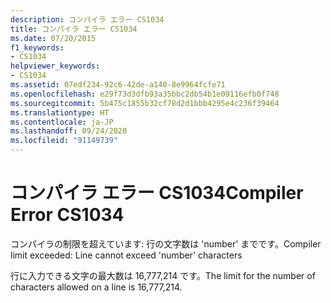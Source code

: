 ```yaml
---
description: コンパイラ エラー CS1034
title: コンパイラ エラー CS1034
ms.date: 07/20/2015
f1_keywords:
- CS1034
helpviewer_keywords:
- CS1034
ms.assetid: 07edf234-92c6-42de-a140-8e9964fcfe71
ms.openlocfilehash: e29f73d3dfb93a35bbc2db54b1e09116efb0f748
ms.sourcegitcommit: 5b475c1855b32cf78d2d1bbb4295e4c236f39464
ms.translationtype: HT
ms.contentlocale: ja-JP
ms.lasthandoff: 09/24/2020
ms.locfileid: "91149739"
---
```

# <a name="compiler-error-cs1034"></a><span data-ttu-id="2ef4b-103">コンパイラ エラー CS1034</span><span class="sxs-lookup"><span data-stu-id="2ef4b-103">Compiler Error CS1034</span></span>

<span data-ttu-id="2ef4b-104">コンパイラの制限を超えています: 行の文字数は 'number' までです。</span><span class="sxs-lookup"><span data-stu-id="2ef4b-104">Compiler limit exceeded: Line cannot exceed 'number' characters</span></span>  
  
 <span data-ttu-id="2ef4b-105">行に入力できる文字の最大数は 16,777,214 です。</span><span class="sxs-lookup"><span data-stu-id="2ef4b-105">The limit for the number of characters allowed on a line is 16,777,214.</span></span>

